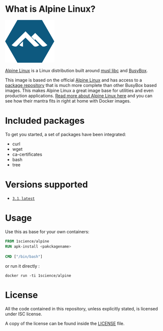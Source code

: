 # What is Alpine Linux?

![logo](https://raw.githubusercontent.com/1science/docker-alpine/latest/logo.png)

[Alpine Linux](http://alpinelinux.org/) is a Linux distribution built around [musl libc](http://www.musl-libc.org/) and [BusyBox](http://www.busybox.net/). 

This image is based on the official [Alpine Linux](https://registry.hub.docker.com/u/library/alpine/) and has access to a [package repository](http://forum.alpinelinux.org/packages) that is much more complete than other BusyBox based images. 
This makes Alpine Linux a great image base for utilities and even production applications. [Read more about Alpine Linux here](https://www.alpinelinux.org/about/) and you can see how their mantra fits in right at home with Docker images.

# Included packages

To get you started, a set of packages have been integrated:

- curl
- wget
- ca-certificates
- bash
- tree


# Versions supported

-	[`3.1`, `latest`](https://github.com/1science/docker-alpine/tree/3.1)

# Usage

Use this as base for your own containers:

```dockerfile
FROM 1science/alpine
RUN apk-install <pakckagename>

CMD ["/bin/bash"]
```

or run it directly : 

```
docker run -ti 1science/alpine
```


# License

All the code contained in this repository, unless explicitly stated, is
licensed under ISC license.

A copy of the license can be found inside the [LICENSE](LICENSE) file.
